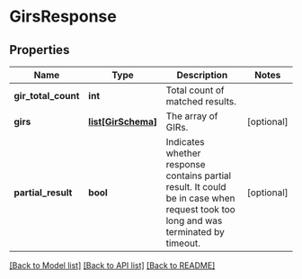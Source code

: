 # GirsResponse


## Properties
Name | Type | Description | Notes
------------ | ------------- | ------------- | -------------
**gir_total_count** | **int** | Total count of matched results. | 
**girs** | [**list[GirSchema]**](GirSchema.md) | The array of GIRs. | [optional] 
**partial_result** | **bool** | Indicates whether response contains partial result. It could be in case when request took too long and was terminated by timeout. | [optional] 

[[Back to Model list]](../README.md#documentation-for-models) [[Back to API list]](../README.md#documentation-for-api-endpoints) [[Back to README]](../README.md)


